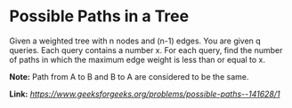 # Possible Paths in a Tree
Given a weighted tree with n nodes and (n-1) edges. You are given q queries. Each query contains a number x. For each query, find the number of paths in which the maximum edge weight is less than or equal to x.  
  
**Note:** Path from A to B and B to A are considered to be the same.  
  
**Link:** _https://www.geeksforgeeks.org/problems/possible-paths--141628/1_
